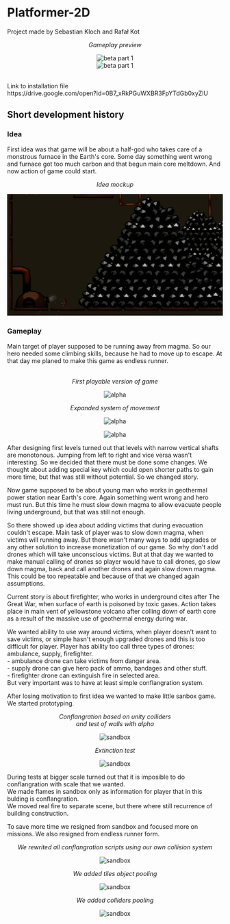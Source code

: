 # Platformer-2D 
Project made by Sebastian Kloch and Rafał Kot
<p align="center">
<i>Gameplay preview</i>
</p>
<p align="center">
<img src="images/LoH Beta 0_1_1_2 preview part 1.gif" alt="beta part 1"><br>
<img src="images/LoH Beta 0_1_1_2 preview part 2.gif" alt="beta part 1">
</p>
<br>
Link to installation file <br>
https://drive.google.com/open?id=0B7_xRkPGuWXBR3FpYTdGb0xyZlU <br>
<h2>Short development history</h2>
<h3>Idea</h3>
First idea was that game will be about a half-god who takes care of a monstrous furnace in the Earth's core.
Some day something went wrong and furnace got too much carbon and that begun main core meltdown.
And now action of game could start.
<p align="center">
<i>Idea mockup</i>
</p>
<p align="center">
<img src="images/First idea preview.gif" alt="alpha" >
</p>
<h3>Gameplay</h3>
Main target of player supposed to be running away from magma. So our hero needed some climbing skills, because he had to move up to escape. At that day me planed to make this game as endless runner.
<p align="center">
<br>
<i>First playable version of game</i>
</p>
<p align="center">
<img src="images/LoH alpha 0_0_0_1 preview.gif" alt="alpha" >
</p>
<p align="center">
<i>Expanded system of movement</i>
</p>
<p align="center">
<img src="images/LoH alpha 0_0_0_3 preview.gif" alt="alpha" >
</p>
<p align="center">
<img src="images/LoH ladders preview.gif" alt="alpha" >
</p>
After designing first levels turned out that levels with narrow vertical shafts are monotonous. Jumping from left to right and vice versa wasn't interesting. So we decided that there must be done some changes. We thought about adding special key which could open shorter paths to gain more time, but that was still without potential. So we changed story.
<p>

Now game supposed to be about young man who works in geothermal power station near Earth's core. Again something went wrong and hero must run. But this time he must slow down magma to allow evacuate people living underground, but that was still not enough.  
</p>
<p>
So there showed up idea about adding victims that during evacuation couldn't escape. Main task of player was to slow down magma, when 
victims will running away. But there wasn't many ways to add upgrades or any other solution to increase monetization of our game. So why don't add drones which will take unconscious victims. But at that day we wanted to make manual calling of drones so player would have to call drones, go slow down magma, back and call another drones and again slow down magma. This could be too repeatable and because of that we changed again assumptions.
</p>
<p>
Current story is about firefighter, who works in underground cites after The Great War, when surface of earth is poisoned by toxic gases. Action takes place in main vent of yellowstone volcano after colling down of earth core as a result of the massive use of geothermal energy during war.
</p>
<p>
We wanted ability to use way around victims, when player doesn't want to save victims, or simple hasn't enough upgraded drones and this is too difficult for player. Player has ability too call three types of drones: ambulance, supply, firefighter.<br>
 - ambulance drone can take victims from danger area.<br>
 - supply drone can give hero pack of ammo, bandages and other stuff.<br>
 - firefighter drone can extinguish fire in selected area.<br>
But very important was to have at least simple conflangration system.
</p>
<p>
After losing motivation to first idea we wanted to make little sanbox game.
We started prototyping.
</p>

<p align="center">
<i>Conflangration based on unity colliders<br>
and test of walls with alpha
</i>
</p>
<p align="center">
<img src="images/Loh sandbox protype 1.gif" alt="sandbox" >
</p>
<p align="center">
<i>Extinction test</i>
</p>
<p align="center">
<img src="images/LoH sandbox protype 2.gif" alt="sandbox" >
</p>

<p>
During tests at bigger scale turned out that it is imposible to do conflangration with scale that we wanted.<br>
We made flames in sandbox only as information for player that in this bulding is conflangration.<br>
We moved real fire to separate scene, but there where still recurrence of building construction.
</p>

<p>
To save more time we resigned from sandbox and focused more on missions. We also resigned from endless runner form.<br>
</p>

<p align="center">
<i>We rewrited all conflangration scripts using our own collision system</i>
</p>
<p align="center">
<img src="images/LoH conflangration preview.gif" alt="sandbox" >
</p>

<p align="center">
<i>We added tiles object pooling</i>
</p>
<p align="center">
<img src="images/LoH tiles pooling.gif" alt="sandbox" >
</p>

<p align="center">
<i>We added colliders pooling</i>
</p>
<p align="center">
<img src="images/LoH colliders pooling.gif" alt="sandbox" >
</p>
<p>
</p>
